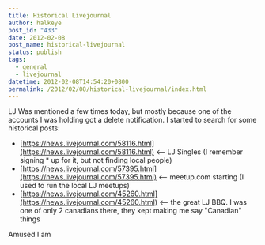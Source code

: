 ```yaml
---
title: Historical Livejournal
author: halkeye
post_id: "433"
date: 2012-02-08
post_name: historical-livejournal
status: publish
tags:
  - general
  - livejournal
datetime: 2012-02-08T14:54:20+0800
permalink: /2012/02/08/historical-livejournal/index.html
---
```


LJ Was mentioned a few times today, but mostly because one of the accounts I was holding got a delete notification. I started to search for some historical posts:

* [https://news.livejournal.com/58116.html](https://news.livejournal.com/58116.html) &lt;\-- LJ Singles (I remember signing * up for it, but not finding local people)
* [https://news.livejournal.com/57395.html](https://news.livejournal.com/57395.html) &lt;\-- meetup.com starting (I used to run the local LJ meetups)
* [https://news.livejournal.com/45260.html](https://news.livejournal.com/45260.html) &lt;\-- the great LJ BBQ. I was one of only 2 canadians there, they kept making me say "Canadian" things

Amused I am
